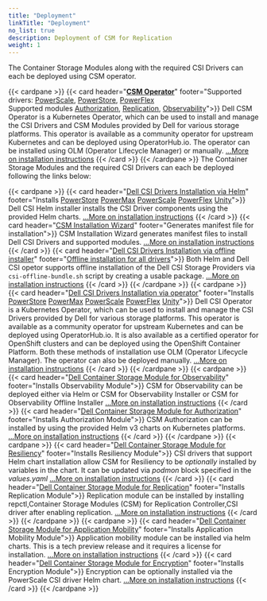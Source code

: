 ```yaml
---
title: "Deployment"
linkTitle: "Deployment"
no_list: true
description: Deployment of CSM for Replication
weight: 1
---
```

The Container Storage Modules along with the required CSI Drivers can each be deployed using CSM operator.

{{< cardpane >}}
  {{< card header="[**CSM Operator**](csmoperator/)"
          footer="Supported drivers: [PowerScale](csmoperator/drivers/powerscale/), [PowerStore](csmoperator/drivers/powerstore/), [PowerFlex](csmoperator/drivers/powerflex/) <br> Supported modules [Authorization](csmoperator/modules/authorization/), [Replication](csmoperator/modules/replication/), [Observability](csmoperator/modules/observability/)">}}
  Dell CSM Operator is a Kubernetes Operator, which can be used to install and manage the CSI Drivers and CSM Modules provided by Dell for various storage platforms. This operator is available as a community operator for upstream Kubernetes and can be deployed using OperatorHub.io. The operator can be installed using OLM (Operator Lifecycle Manager) or manually.
[...More on installation instructions](csmoperator/)
  {{< /card >}}
{{< /cardpane >}}
The Container Storage Modules and the required CSI Drivers can each be deployed following the links below:


{{< cardpane >}}
  {{< card header="[Dell CSI Drivers Installation via Helm](../csidriver/installation/helm)"
          footer="Installs [PowerStore](../csidriver/installation/helm/powerstore/) [PowerMax](../csidriver/installation/helm/powermax/) [PowerScale](../csidriver/installation/helm/isilon/) [PowerFlex](../csidriver/installation/helm/powerflex/) [Unity](../csidriver/installation/helm/unity/)">}}
   Dell CSI Helm installer installs the CSI Driver components using the provided Helm charts.
   [...More on installation instructions](../csidriver/installation/helm)
  {{< /card >}}
  {{< card header="[CSM Installation Wizard](csminstallationwizard/)"
          footer="Generates manifest file for installation">}}
   CSM Installation Wizard generates manifest files to install Dell CSI Drivers and supported modules.
   [...More on installation instructions](csminstallationwizard)
  {{< /card >}}
   {{< card header="[Dell CSI Drivers Installation via offline installer](../csidriver/installation/offline)"
          footer="[Offline installation for all drivers](../csidriver/installation/offline)">}}
  Both Helm and Dell CSI opetor supports offline installation of the Dell CSI Storage Providers via `csi-offline-bundle.sh` script by creating a usable package.
   [...More on installation instructions](../csidriver/installation/offline)
  {{< /card >}}
{{< /cardpane >}}
{{< cardpane >}}
  {{< card header="[Dell CSI Drivers Installation via operator](../csidriver/installation/operator)"
          footer="Installs [PowerStore](../csidriver/installation/operator/powerstore/) [PowerMax](../csidriver/installation/operator/powermax/) [PowerScale](../csidriver/installation/operator/isilon/) [PowerFlex](../csidriver/installation/operator/powerflex/) [Unity](../csidriver/installation/operator/unity/)">}}
   Dell CSI Operator is a Kubernetes Operator, which can be used to install and manage the CSI Drivers provided by Dell for various storage platforms. This operator is available as a community operator for upstream Kubernetes and can be deployed using OperatorHub.io. It is also available as a certified operator for OpenShift clusters and can be deployed using the OpenShift Container Platform. Both these methods of installation use OLM (Operator Lifecycle Manager).  The operator can also be deployed manually.
   [...More on installation instructions](../csidriver/installation/operator)
  {{< /card >}}
{{< /cardpane >}}
{{< cardpane >}}
  {{< card header="[Dell Container Storage Module for Observability](../observability/deployment)"
          footer="Installs Observability Module">}}
  CSM for Observability can be deployed either via Helm or  CSM for Observability Installer or CSM for Observability Offline Installer
  [...More on installation instructions](../observability/deployment)
  {{< /card >}}
   {{< card header="[Dell Container Storage Module for Authorization](../authorization/deployment)"
          footer="Installs Authorization Module">}}
  CSM Authorization can be installed by using the provided Helm v3 charts on Kubernetes platforms. 
  [...More on installation instructions](../authorization/deployment)
  {{< /card >}}
{{< /cardpane >}}
{{< cardpane >}}
  {{< card header="[Dell Container Storage Module for Resiliency](../resiliency/deployment)"
          footer="Installs Resiliency Module">}}
  CSI drivers that support Helm chart installation allow CSM for Resiliency to be _optionally_ installed by variables in the chart. It can be updated via _podmon_ block specified in the _values.yaml_ 
  [...More on installation instructions](../resiliency/deployment)
  {{< /card >}}
   {{< card header="[Dell Container Storage Module for Replication](../replication/deployment)"
          footer="Installs Replication Module">}}
  Replication module can be installed by installing repctl,Container Storage Modules (CSM) for Replication Controller,CSI driver after enabling replication.
   [...More on installation instructions](../replication/deployment)
  {{< /card >}}
{{< /cardpane >}}
{{< cardpane >}}
  {{< card header="[Dell Container Storage Module for Application Mobility](../applicationmobility/deployment)"
          footer="Installs Application Mobility Module">}}
  Application mobility module can be installed via helm charts. This is a tech preview release and it requires a license for installation.
  [...More on installation instructions](../applicationmobility/deployment)
  {{< /card >}}
  {{< card header="[Dell Container Storage Module for Encryption](../secure/encryption/deployment)"
          footer="Installs Encryption Module">}}
  Encryption can be optionally installed via the PowerScale CSI driver Helm chart.
   [...More on installation instructions](../secure/encryption//deployment)
  {{< /card >}}
{{< /cardpane >}}
